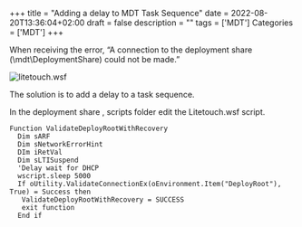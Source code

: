 +++
title = "Adding a delay to MDT Task Sequence"
date = 2022-08-20T13:36:04+02:00
draft = false
description = ""
tags = ['MDT']
Categories = ['MDT']
+++


When receiving the error, “A connection to the deployment share (\\mdt\DeploymentShare) could not be made.”

![litetouch.wsf](/images/connectionerror.jpg)

The solution is to add a delay to a task sequence.

In the deployment share , scripts folder edit the Litetouch.wsf script.  

```
Function ValidateDeployRootWithRecovery
  Dim sARF
  Dim sNetworkErrorHint
  DIm iRetVal
  Dim sLTISuspend
  'Delay wait for DHCP  
  wscript.sleep 5000
  If oUtility.ValidateConnectionEx(oEnvironment.Item("DeployRoot"), True) = Success then
   ValidateDeployRootWithRecovery = SUCCESS
   exit function
  End if
```
